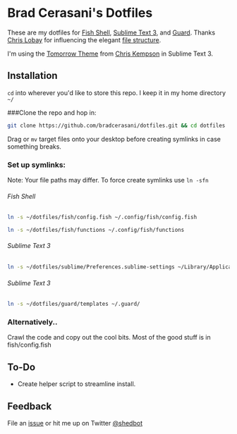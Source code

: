 # Brad Cerasani's Dotfiles

These are my dotfiles for [Fish Shell](http://fishshell.com/), [Sublime Text 3](http://www.sublimetext.com/3), and [Guard](https://github.com/guard/guard). Thanks [Chris Lobay](https://github.com/christopherlobay) for influencing the elegant [file structure](https://github.com/christopherlobay/dotfiles).

I'm using the [Tomorrow Theme](https://github.com/chriskempson/tomorrow-theme) from [Chris Kempson](https://github.com/chriskempson) in Sublime Text 3.

## Installation

`cd` into wherever you'd like to store this repo. I keep it in my home directory `~/`

###Clone the repo and hop in:

```bash
git clone https://github.com/bradcerasani/dotfiles.git && cd dotfiles
```

Drag or `mv` target files onto your desktop before creating symlinks in case something breaks.

### Set up symlinks:
Note: Your file paths may differ. To force create symlinks use `ln -sfn`
###### Fish Shell
```bash
ln -s ~/dotfiles/fish/config.fish ~/.config/fish/config.fish
```
```bash
ln -s ~/dotfiles/fish/functions ~/.config/fish/functions
```

###### Sublime Text 3
```bash
ln -s ~/dotfiles/sublime/Preferences.sublime-settings ~/Library/Application\ Support/Sublime\ Text\ 3/Packages
```

###### Sublime Text 3
```bash
ln -s ~/dotfiles/guard/templates ~/.guard/
```

### Alternatively..
Crawl the code and copy out the cool bits. Most of the good stuff is in fish/config.fish

## To-Do
- Create helper script to streamline install.

## Feedback
File an [issue](https://github.com/bradcerasani/dotfiles/issues) or hit me up on Twitter [@shedbot](http://twitter.com/shedbot)

